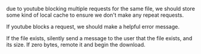 due to youtube blocking multiple requests for the same file, we should store
some kind of local cache to ensure we don't make any repeat requests.

If youtube blocks a request, we should make a helpful error message.

If the file exists, silently send a message to the user that the file exists,
and its size. If zero bytes, remote it and begin the download.

